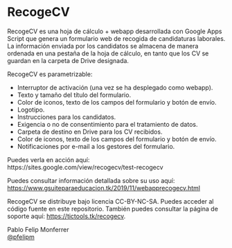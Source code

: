 # RecogeCV

RecogeCV es una hoja de cálculo + webapp desarrollada con Google Apps Script que genera un formulario web de recogida de candidaturas laborales. La información enviada por los candidatos se almacena de manera ordenada en una pestaña de la hoja de cálculo, en tanto que los CV se guardan en la carpeta de Drive designada.

RecogeCV es parametrizable:
<ul>
  <li> Interruptor de activación (una vez se ha desplegado como webapp).
  <li> Texto y tamaño del título del formulario.
  <li> Color de iconos, texto de los campos del formulario y botón de envío.
  <li> Logotipo.
  <li> Instrucciones para los candidatos.
  <li> Exigencia o no de consentimiento para el tratamiento de datos.
  <li> Carpeta de destino en Drive para los CV recibidos.
  <li> Color de iconos, texto de los campos del formulario y botón de envío.    
  <li> Notificaciones por e-mail a los gestores del formulario.
</ul>
Puedes verla en acción aquí:<br>
https://sites.google.com/view/recogecv/test-recogecv


Puedes consultar información detallada sobre su uso aquí:<br>
https://www.gsuiteparaeducacion.tk/2019/11/webapprecogecv.html

RecogeCV se distribuye bajo licencia CC-BY-NC-SA. Puedes acceder al código fuente en este repositorio. También puedes consultar la página de soporte aquí: https://tictools.tk/recogecv.

Pablo Felip Monferrer<br>
<a href="https://twitter.com/pfelipm">@pfelipm</a>

